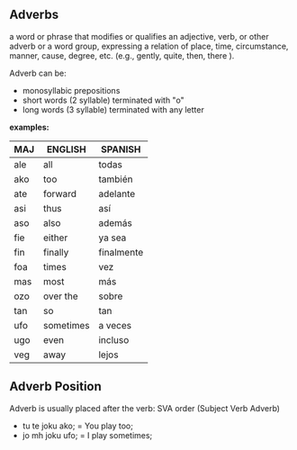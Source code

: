 ## Adverbs

a word or phrase that modifies or qualifies an adjective, verb, or other adverb or a word group, expressing a relation of place, time, circumstance, manner, cause, degree, etc. (e.g., gently, quite, then, there ).

Adverb can be:

* monosyllabic prepositions
* short words (2 syllable) terminated with "o"
* long words (3 syllable) terminated with any letter

**examples:**

MAJ   |ENGLISH      |SPANISH
------|-------------|------------
ale   |all          |todas
ako   |too          |también
ate   |forward      |adelante
asi   |thus         |así
aso   |also         |además
fie   |either       |ya sea
fin   |finally      |finalmente
foa   |times        |vez
mas   |most         |más
ozo   |over the     |sobre
tan   |so           |tan
ufo   |sometimes    |a veces
ugo   |even         |incluso
veg   |away         |lejos

## Adverb Position

Adverb is usually placed after the verb: SVA order (Subject Verb Adverb)

* tu te joku ako; = You play too;
* jo mh joku ufo; = I play sometimes; 


